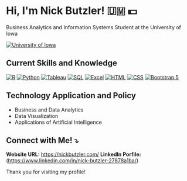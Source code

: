 # Hi, I'm Nick Butzler! 🇺🇲 💵 

Business Analytics and Information Systems Student at the University of Iowa

[![University of Iowa](https://img.shields.io/badge/University%20of%20Iowa-Student-blue)](https://www.uiowa.edu/)

## Current Skills and Knowledge

[![R](https://img.shields.io/badge/-R-green)](https://www.r-project.org/)
[![Python](https://img.shields.io/badge/-Python-blue)](https://www.python.org/)
[![Tableau](https://img.shields.io/badge/-Tableau-orange)](https://www.tableau.com/)
[![SQL](https://img.shields.io/badge/-SQL-lightgrey)](https://www.sqltutorial.org/)
[![Excel](https://img.shields.io/badge/-Excel-brightgreen)](https://www.microsoft.com/en-us/microsoft-365/excel)
[![HTML](https://img.shields.io/badge/-HTML-red)](https://developer.mozilla.org/en-US/docs/Web/HTML)
[![CSS](https://img.shields.io/badge/-CSS-blueviolet)](https://developer.mozilla.org/en-US/docs/Web/CSS)
[![Bootstrap 5](https://img.shields.io/badge/-Bootstrap%205-purple)](https://getbootstrap.com/)

## Technology Application and Policy

- Business and Data Analytics
- Data Visualization
- Applications of Artificial Intelligence

## Connect with Me! ⤵️

**Website URL:** https://nickbutzler.com/
**Linkedln Porfile:**(https://www.linkedin.com/in/nick-butzler-27878a1ba/)

Thank you for visiting my profile!

